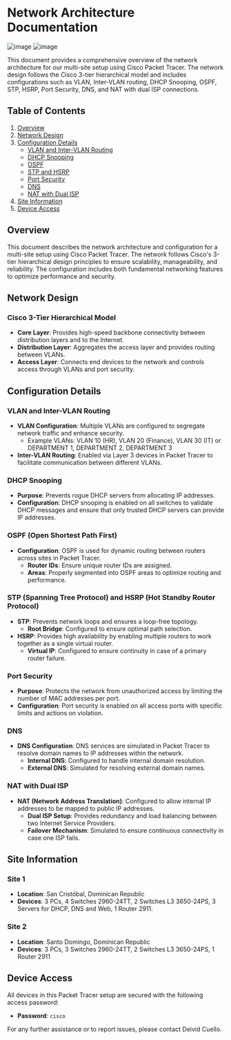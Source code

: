 # Network Architecture Documentation

![image](https://github.com/user-attachments/assets/08461211-4e42-42d5-94ce-3c78e2fb5dc3)
![image](https://github.com/user-attachments/assets/53df976d-3ed7-4107-b2a7-7beadc764265)

This document provides a comprehensive overview of the network architecture for our multi-site setup using Cisco Packet Tracer. The network design follows the Cisco 3-tier hierarchical model and includes configurations such as VLAN, Inter-VLAN routing, DHCP Snooping, OSPF, STP, HSRP, Port Security, DNS, and NAT with dual ISP connections.

## Table of Contents
1. [Overview](#overview)
2. [Network Design](#network-design)
3. [Configuration Details](#configuration-details)
    - [VLAN and Inter-VLAN Routing](#vlan-and-inter-vlan-routing)
    - [DHCP Snooping](#dhcp-snooping)
    - [OSPF](#ospf)
    - [STP and HSRP](#stp-and-hsrp)
    - [Port Security](#port-security)
    - [DNS](#dns)
    - [NAT with Dual ISP](#nat-with-dual-isp)
4. [Site Information](#site-information)
5. [Device Access](#device-access)

## Overview

This document describes the network architecture and configuration for a multi-site setup using Cisco Packet Tracer. The network follows Cisco's 3-tier hierarchical design principles to ensure scalability, manageability, and reliability. The configuration includes both fundamental networking features to optimize performance and security.

## Network Design

### Cisco 3-Tier Hierarchical Model

- **Core Layer**: Provides high-speed backbone connectivity between distribution layers and to the Internet.
- **Distribution Layer**: Aggregates the access layer and provides routing between VLANs.
- **Access Layer**: Connects end devices to the network and controls access through VLANs and port security.

## Configuration Details

### VLAN and Inter-VLAN Routing

- **VLAN Configuration**: Multiple VLANs are configured to segregate network traffic and enhance security.
  - Example VLANs: VLAN 10 (HR), VLAN 20 (Finance), VLAN 30 (IT) or DEPARTMENT 1, DEPARTMENT 2, DEPARTMENT 3
- **Inter-VLAN Routing**: Enabled via Layer 3 devices in Packet Tracer to facilitate communication between different VLANs.

### DHCP Snooping

- **Purpose**: Prevents rogue DHCP servers from allocating IP addresses.
- **Configuration**: DHCP snooping is enabled on all switches to validate DHCP messages and ensure that only trusted DHCP servers can provide IP addresses.

### OSPF (Open Shortest Path First)

- **Configuration**: OSPF is used for dynamic routing between routers across sites in Packet Tracer.
  - **Router IDs**: Ensure unique router IDs are assigned.
  - **Areas**: Properly segmented into OSPF areas to optimize routing and performance.

### STP (Spanning Tree Protocol) and HSRP (Hot Standby Router Protocol)

- **STP**: Prevents network loops and ensures a loop-free topology.
  - **Root Bridge**: Configured to ensure optimal path selection.
- **HSRP**: Provides high availability by enabling multiple routers to work together as a single virtual router.
  - **Virtual IP**: Configured to ensure continuity in case of a primary router failure.

### Port Security

- **Purpose**: Protects the network from unauthorized access by limiting the number of MAC addresses per port.
- **Configuration**: Port security is enabled on all access ports with specific limits and actions on violation.

### DNS

- **DNS Configuration**: DNS services are simulated in Packet Tracer to resolve domain names to IP addresses within the network.
  - **Internal DNS**: Configured to handle internal domain resolution.
  - **External DNS**: Simulated for resolving external domain names.

### NAT with Dual ISP

- **NAT (Network Address Translation)**: Configured to allow internal IP addresses to be mapped to public IP addresses.
  - **Dual ISP Setup**: Provides redundancy and load balancing between two Internet Service Providers.
  - **Failover Mechanism**: Simulated to ensure continuous connectivity in case one ISP fails.

## Site Information

### Site 1

- **Location**: San Cristóbal, Dominican Republic
- **Devices**: 3 PCs, 4 Switches 2960-24TT, 2 Switches L3 3650-24PS, 3 Servers for DHCP, DNS and Web, 1 Router 2911.

### Site 2

- **Location**: Santo Domingo, Dominican Republic
- **Devices**: 3 PCs, 3 Switches 2960-24TT, 2 Switches L3 3650-24PS, 1 Router 2911


## Device Access

All devices in this Packet Tracer setup are secured with the following access password:

- **Password**: `cisco`

For any further assistance or to report issues, please contact Deivid Cuello.

